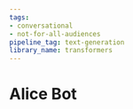 ```yaml
---
tags:
- conversational
- not-for-all-audiences
pipeline_tag: text-generation
library_name: transformers
---
```


# Alice Bot